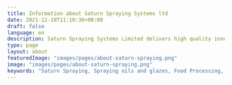 ```yaml
---
title: Information about Saturn Spraying Systems ltd
date: 2021-12-18T11:10:36+08:00
draft: false
language: en
description: Saturn Spraying Systems Limited delivers high quality innovative solutions into the food processing industry. Working through our Worldwide Network of Agents for clients everywhere.
type: page
layout: about
featuredImage: "images/pages/about-saturn-spraying.png"
image: "images/pages/about-saturn-spraying.png"
keywords: "Saturn Spraying, Spraying oils and glazes, Food Processing, Food Production, Egg Glazing"
---
```

